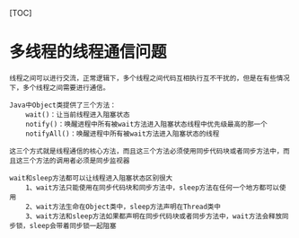 [TOC]
# 多线程的线程通信问题
	线程之间可以进行交流，正常逻辑下，多个线程之间代码互相执行互不干扰的，但是在有些情况下，多个线程之间需要进行通信。

	Java中Object类提供了三个方法：
        wait()：让当前线程进入阻塞状态
        notify()：唤醒进程中所有被wait方法进入阻塞状态线程中优先级最高的那一个
        notifyAll()：唤醒进程中所有被wait方法进入阻塞状态的线程

	这三个方式就是线程通信的核心方法，而且这三个方法必须使用同步代码块或者同步方法中，而且这三个方法的调用者必须是同步监视器
    
	wait和sleep方法都可以让线程进入阻塞状态区别很大
		1、wait方法只能使用在同步代码块和同步方法中，sleep方法在任何一个地方都可以使用
		2、wait方法生命在Object类中，sleep方法声明在Thread类中
		3、wait方法和sleep方法如果都声明在同步代码块或者同步方法中，wait方法会释放同步锁，sleep会带着同步锁一起阻塞